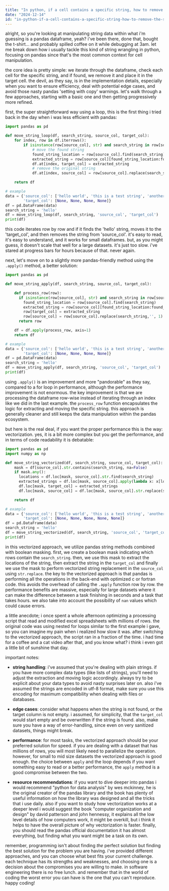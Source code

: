 ```yaml
---
title: "In python, if a cell contains a specific string, how to remove the specific string and while moving the specific string to a different cell?"
date: "2024-12-14"
id: "in-python-if-a-cell-contains-a-specific-string-how-to-remove-the-specific-string-and-while-moving-the-specific-string-to-a-different-cell"
---
```


alright, so you're looking at manipulating string data within what i'm guessing is a pandas dataframe, yeah? i've been there, done that, bought the t-shirt... and probably spilled coffee on it while debugging at 3am. let me break down how i usually tackle this kind of string wrangling in python, focusing on pandas since that's the most common context for cell manipulation.

the core idea is pretty simple: we iterate through the dataframe, check each cell for the specific string, and if found, we remove it and place it in the target cell. the devil, as they say, is in the implementation details, especially when you want to ensure efficiency, deal with potential edge cases, and avoid those nasty pandas 'setting with copy' warnings. let's walk through a few approaches, starting with a basic one and then getting progressively more refined.

first, the super straightforward way using a loop, this is the first thing i tried back in the day when i was less efficient with pandas:

```python
import pandas as pd

def move_string_loop(df, search_string, source_col, target_col):
    for index, row in df.iterrows():
        if isinstance(row[source_col], str) and search_string in row[source_col]:
            # move the found string
            found_string_location = row[source_col].find(search_string)
            extracted_string = row[source_col][found_string_location:found_string_location+len(search_string)]
            df.at[index, target_col] = extracted_string
            # remove the original string
            df.at[index, source_col] = row[source_col].replace(search_string, '', 1) # limit replace to only one occurance

    return df

# example
data = {'source_col': ['hello world', 'this is a test string', 'another string with hello', 'no match'],
        'target_col': [None, None, None, None]}
df = pd.DataFrame(data)
search_string = 'hello'
df = move_string_loop(df, search_string, 'source_col', 'target_col')
print(df)
```

this code iterates row by row and if it finds the 'hello' string, moves it to the 'target_col', and then removes the string from 'source_col'. it's easy to read, it's easy to understand, and it works for small dataframes. but, as you might guess, it doesn't scale that well for a large datasets. it's just too slow. i've stared at progress bars for hours because of that. never again.

next, let's move on to a slightly more pandas-friendly method using the `.apply()` method, a better solution:

```python
import pandas as pd

def move_string_apply(df, search_string, source_col, target_col):

    def process_row(row):
      if isinstance(row[source_col], str) and search_string in row[source_col]:
        found_string_location = row[source_col].find(search_string)
        extracted_string = row[source_col][found_string_location:found_string_location+len(search_string)]
        row[target_col] = extracted_string
        row[source_col] = row[source_col].replace(search_string,'', 1)
      return row

    df = df.apply(process_row, axis=1)
    return df

# example
data = {'source_col': ['hello world', 'this is a test string', 'another string with hello', 'no match'],
        'target_col': [None, None, None, None]}
df = pd.DataFrame(data)
search_string = 'hello'
df = move_string_apply(df, search_string, 'source_col', 'target_col')
print(df)
```

using `.apply()` is an improvement and more "pandorable" as they say, compared to a for loop in performance, although the performance improvement is not enormous. the key improvement is that we are processing the dataframe row-wise instead of iterating through an index like we did in the last example. the `process_row` function encapsulates the logic for extracting and moving the specific string. this approach is generally cleaner and still keeps the data manipulation within the pandas ecosystem.

but here is the real deal, if you want the proper performance this is the way: vectorization. yes, it is a bit more complex but you get the performance, and in terms of code readability it is debatable:

```python
import pandas as pd
import numpy as np

def move_string_vectorized(df, search_string, source_col, target_col):
    mask = df[source_col].str.contains(search_string, na=False)
    if mask.any():
      locations = df.loc[mask, source_col].str.find(search_string)
      extracted_strings = df.loc[mask, source_col].apply(lambda x: x[locations[x.index]:locations[x.index]+len(search_string)] if isinstance(x,str) else '')
      df.loc[mask, target_col] = extracted_strings
      df.loc[mask, source_col] = df.loc[mask, source_col].str.replace(search_string, '', n=1)

    return df

# example
data = {'source_col': ['hello world', 'this is a test string', 'another string with hello', 'no match', np.nan],
        'target_col': [None, None, None, None, None]}
df = pd.DataFrame(data)
search_string = 'hello'
df = move_string_vectorized(df, search_string, 'source_col', 'target_col')
print(df)

```

in this vectorized approach, we utilize pandas string methods combined with boolean masking. first, we create a boolean mask indicating which rows contain the `search_string`. then, we use this mask to extract the locations of the string, then extract the string in the `target_col` and finally we use the mask to perform vectorized string replacement in the `source_col` using `str.replace`. the key to the vectorized approach is that pandas is performing all the operations in the back-end with optimized c or fortran code. this avoids the overhead of calling the `.apply` function row by row. the performance benefits are massive, especially for large datasets where it can make the difference between a task finishing in seconds and a task that takes hours. we also take into account the possibility of `nan` values which could cause errors.

a little anecdote; i once spent a whole afternoon optimizing a processing script that read and modified excel spreadsheets with millions of rows. the original code was using nested for loops similar to the first example i gave, so you can imagine my pain when i realized how slow it was. after switching to the vectorized approach, the script ran in a fraction of the time. i had time for a coffee and a cat video after that, and you know what? i think i even got a little bit of sunshine that day.

important notes:

*   **string handling**: i've assumed that you're dealing with plain strings. if you have more complex data types (like lists of strings), you'll need to adjust the extraction and moving logic accordingly. always try to be explicit about your data types to avoid nasty surprises later on. also i've assumed the strings are encoded in utf-8 format, make sure you use this encoding for maximum compatibility when dealing with files or databases.

*   **edge cases**: consider what happens when the string is not found, or the target column is not empty. i assumed, for simplicity, that the `target_col` would start empty and be overwritten if the string is found. also, make sure you have a way of error-handling, since even on very sanitized datasets, things might break.

*   **performance**: for most tasks, the vectorized approach should be your preferred solution for speed. if you are dealing with a dataset that has millions of rows, you will most likely need to parallelize the operation. however, for small to mid size datasets the vectorized approach is good enough. the choice between `apply` and the loop depends if you want something easy to read or a better performance, the `apply` method is a good compromise between the two.

*  **resource recommendations**: if you want to dive deeper into pandas i would recommend "python for data analysis" by wes mckinney, he is the original creator of the pandas library and the book has plenty of useful information on how the library was designed and all the tricks that i use daily. also if you want to study how vectorization works at a deeper level i would suggest the book "computer organization and design" by david patterson and john hennessy, it explains all the low level details of how computers work, it might be overkill, but i think it helps to have the overall picture of why vectorization is faster. finally, you should read the pandas official documentation it has almost everything, but finding what you want might be a task on its own.

remember, programming isn't about finding *the* perfect solution but finding the best solution for the problem you are having. i've provided different approaches, and you can choose what best fits your current challenge. each technique has its strengths and weaknesses, and choosing one is a decision about the compromises you are willing to make. in software engineering there is no free lunch. and remember that in the world of coding the worst error you can have is the one that you can't reproduce. happy coding!
